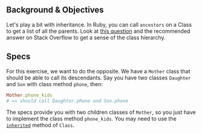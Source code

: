## Background & Objectives

Let's play a bit with inheritance. In Ruby, you can call `ancestors` on a Class to
get a list of all the parents. Look at [this question](http://stackoverflow.com/questions/19045195/understanding-ruby-class-and-ancestors-methods) and the recommended answer on
Stack Overflow to get a sense of the class hierarchy.

## Specs

For this exercise, we want to do the opposite. We have a `Mother` class that should be able to call
its descendants. Say you have two classes `Daughter` and `Son` with class method `phone`, then:

```ruby
Mother.phone_kids
# => should call Daughter.phone and Son.phone
```

The specs provide you with two children classes of `Mother`, so you just have to implement
the class method `phone_kids`. You may need to use the [`inherited`](http://www.ruby-doc.org/core-2.5.3/Class.html#method-i-inherited) method of `Class`.
